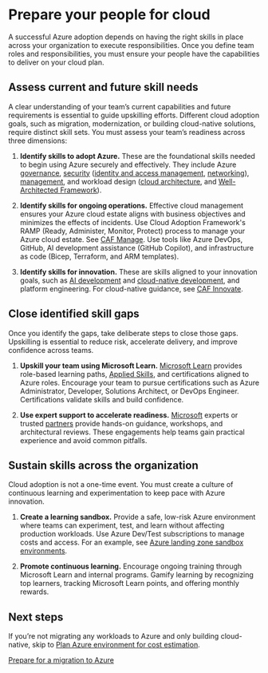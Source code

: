 # Prepare your people for cloud

A successful Azure adoption depends on having the right skills in place across your organization to execute responsibilities. Once you define team roles and responsibilities, you must ensure your people have the capabilities to deliver on your cloud plan.

## Assess current and future skill needs

A clear understanding of your team’s current capabilities and future requirements is essential to guide upskilling efforts. Different cloud adoption goals, such as migration, modernization, or building cloud-native solutions, require distinct skill sets. You must assess your team’s readiness across three dimensions:

1. **Identify skills to adopt Azure.** These are the foundational skills needed to begin using Azure securely and effectively. They include Azure [governance](/azure/cloud-adoption-framework/govern/), [security](/azure/cloud-adoption-framework/secure/overview) ([identity and access management](/entra/fundamentals/introduction-identity-access-management), [networking](/azure/networking/foundations/network-foundations-overview)), [management](/azure/cloud-adoption-framework/manage/), and workload design ([cloud architecture](/azure/architecture/guide/[), and [Well-Architected Framework](/azure/well-architected/)).

1. **Identify skills for ongoing operations.** Effective cloud management ensures your Azure cloud estate aligns with business objectives and minimizes the effects of incidents. Use Cloud Adoption Framework's RAMP (Ready, Administer, Monitor, Protect) process to manage your Azure cloud estate. See [CAF Manage](/azure/cloud-adoption-framework/manage/). Use tools like Azure DevOps, GitHub, AI development assistance (GitHub Copilot), and infrastructure as code (Bicep, Terraform, and ARM templates).

1. **Identify skills for innovation.** These are skills aligned to your innovation goals, such as [AI development](../scenarios/ai/index.md) and [cloud-native development](../innovate/index.md), and platform engineering. For cloud-native guidance, see [CAF Innovate](../innovate/index.md).

## Close identified skill gaps

Once you identify the gaps, take deliberate steps to close those gaps. Upskilling is essential to reduce risk, accelerate delivery, and improve confidence across teams.

1. **Upskill your team using Microsoft Learn.** [Microsoft Learn](/azure/) provides role-based learning paths, [Applied Skills](/azure/credentials/applied-skills/), and certifications aligned to Azure roles. Encourage your team to pursue certifications such as Azure Administrator, Developer, Solutions Architect, or DevOps Engineer. Certifications validate skills and build confidence.

1. **Use expert support to accelerate readiness.** [Microsoft](https://azure.microsoft.com/solutions/migration/migrate-modernize-innovate/) experts or trusted [partners](https://partner.microsoft.com/partnership/find-a-partner) provide hands-on guidance, workshops, and architectural reviews. These engagements help teams gain practical experience and avoid common pitfalls.

## Sustain skills across the organization

Cloud adoption is not a one-time event. You must create a culture of continuous learning and experimentation to keep pace with Azure innovation.

1. **Create a learning sandbox.** Provide a safe, low-risk Azure environment where teams can experiment, test, and learn without affecting production workloads. Use Azure Dev/Test subscriptions to manage costs and access. For an example, see [Azure landing zone sandbox environments](/azure/cloud-adoption-framework/ready/considerations/sandbox-environments).

1. **Promote continuous learning.** Encourage ongoing training through Microsoft Learn and internal programs. Gamify learning by recognizing top learners, tracking Microsoft Learn points, and offering monthly rewards.

## Next steps

If you’re not migrating any workloads to Azure and only building cloud-native, skip to [Plan Azure environment for cost estimation](./plan-azure-environment-cost-estimation.md).

[Prepare for a migration to Azure](./plan-migration-strategies.md)
